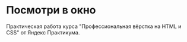 # Посмотри в окно

Практическая работа курса "Профессиональная вёрстка на HTML и CSS" от Яндекс Практикума.
